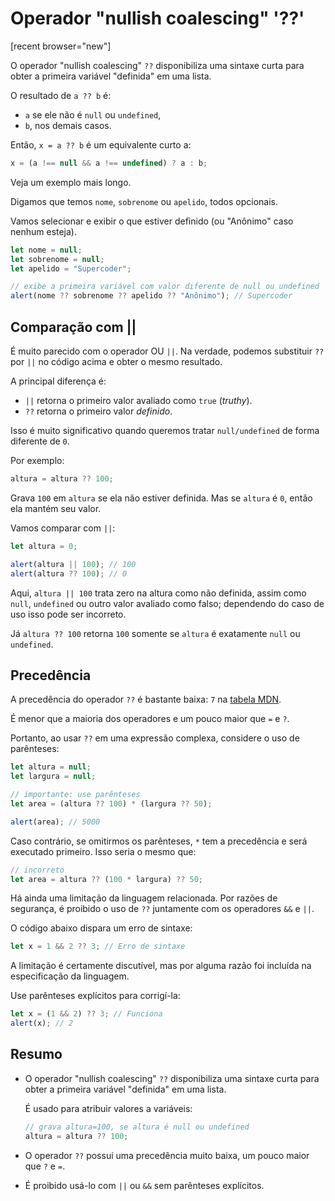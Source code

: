 # Operador "nullish coalescing" '??'

[recent browser="new"]

O operador "nullish coalescing" `??` disponibiliza uma sintaxe curta para obter a primeira variável "definida" em uma lista.

O resultado de `a ?? b` é:
- `a` se ele não é `null` ou `undefined`,
- `b`, nos demais casos.

Então, `x = a ?? b` é um equivalente curto a:

```js
x = (a !== null && a !== undefined) ? a : b;
```

Veja um exemplo mais longo.

Digamos que temos `nome`, `sobrenome` ou `apelido`, todos opcionais.

Vamos selecionar e exibir o que estiver definido (ou "Anônimo" caso nenhum esteja).

```js run
let nome = null;
let sobrenome = null;
let apelido = "Supercoder";

// exibe a primeira variável com valor diferente de null ou undefined
alert(nome ?? sobrenome ?? apelido ?? "Anônimo"); // Supercoder
```

## Comparação com ||

É muito parecido com o operador OU `||`. Na verdade, podemos substituir `??` por `||` no código acima e obter o mesmo resultado.

A principal diferença é:
- `||` retorna o primeiro valor avaliado como `true` (_truthy_).
- `??` retorna o primeiro valor _definido_.

Isso é muito significativo quando queremos tratar `null/undefined` de forma diferente de `0`.

Por exemplo:

```js
altura = altura ?? 100;
```

Grava `100` em `altura` se ela não estiver definida. Mas se `altura` é `0`, então ela mantém seu valor.

Vamos comparar com `||`:

```js run
let altura = 0;

alert(altura || 100); // 100
alert(altura ?? 100); // 0
```

Aqui, `altura || 100` trata zero na altura como não definida, assim como `null`, `undefined` ou outro valor avaliado como falso; dependendo do caso de uso isso pode ser incorreto.

Já `altura ?? 100` retorna `100` somente se `altura` é exatamente `null` ou `undefined`.

## Precedência

A precedência do operador `??` é bastante baixa: `7` na [tabela MDN](https://developer.mozilla.org/pt-BR/docs/Web/JavaScript/Reference/Operators/Operator_Precedence#Table).

É menor que a maioria dos operadores e um pouco maior que `=` e `?`.

Portanto, ao usar `??` em uma expressão complexa, considere o uso de parênteses:

```js run
let altura = null;
let largura = null;

// importante: use parênteses
let area = (altura ?? 100) * (largura ?? 50);

alert(area); // 5000
```

Caso contrário, se omitirmos os parênteses, `*` tem a precedência e será executado primeiro. Isso seria o mesmo que:

```js
// incorreto
let area = altura ?? (100 * largura) ?? 50;
```

Há ainda uma limitação da linguagem relacionada. Por razões de segurança, é proibido o uso de `??` juntamente com os operadores `&&` e `||`.

O código abaixo dispara um erro de sintaxe:

```js run
let x = 1 && 2 ?? 3; // Erro de sintaxe
```

A limitação é certamente discutível, mas por alguma razão foi incluída na especificação da linguagem.

Use parênteses explícitos para corrigí-la:

```js run
let x = (1 && 2) ?? 3; // Funciona
alert(x); // 2
```

## Resumo

- O operador "nullish coalescing" `??` disponibiliza uma sintaxe curta para obter a primeira variável "definida" em uma lista.

  É usado para atribuir valores a variáveis:

  ```js
  // grava altura=100, se altura é null ou undefined
  altura = altura ?? 100;
  ```

- O operador `??` possui uma precedência muito baixa, um pouco maior que `?` e `=`.
- É proibido usá-lo com `||` ou `&&` sem parênteses explícitos.
